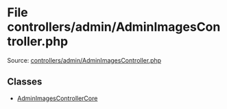 File controllers/admin/AdminImagesController.php
=========

Source: [controllers/admin/AdminImagesController.php](https://github.com/PrestaShop/PrestaShop/blob/1.6.0.13/controllers/admin/AdminImagesController.php)


Classes
-------

* [AdminImagesControllerCore](class.AdminImagesControllerCore.md)

